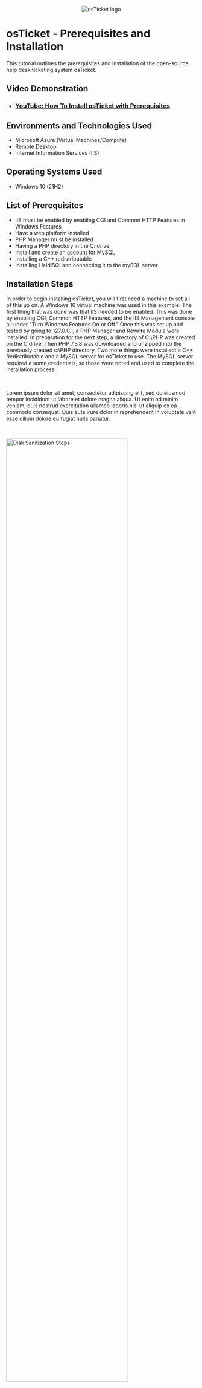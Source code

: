 <p align="center">
<img src="https://i.imgur.com/Clzj7Xs.png" alt="osTicket logo"/>
</p>

<h1>osTicket - Prerequisites and Installation</h1>
This tutorial outlines the prerequisites and installation of the open-source help desk ticketing system osTicket.<br />


<h2>Video Demonstration</h2>

- ### [YouTube: How To Install osTicket with Prerequisites](https://www.youtube.com)

<h2>Environments and Technologies Used</h2>

- Microsoft Azure (Virtual Machines/Compute)
- Remote Desktop
- Internet Information Services (IIS)

<h2>Operating Systems Used </h2>

- Windows 10</b> (21H2)

<h2>List of Prerequisites</h2>

- IIS must be enabled by enabling CGI and Common HTTP Features in Windows Features
- Have a web platform installed
- PHP Manager must be installed
- Having a PHP directory in the C: drive
- Install and create an account for MySQL
- Installing a C++ redistributable
- Installing HeidiSQLand connecting it to the mySQL server

<h2>Installation Steps</h2>


In order to begin installing osTicket, you will first need a machine to set all of this up on. A Windows 10 virtual machine was used in this example. The first thing that was done was that IIS needed to be enabled. This was done by enabling CGI, Common HTTP Features, and the IIS Management console all under "Turn Windows Features On or Off." Once this was set up and tested by going to 127.0.0.1, a PHP Manager and Rewrite Module were installed. In preparation for the next step, a directory of C:\PHP was created on the C drive. Then PHP 7.3.8 was downloaded and unzipped into the previously created c:\PHP directory. Two more things were installed: a C++ Redistributable and a MySQL server for osTicket to use. The MySQL server required a some credentials, so those were noted and used to complete the installation process.
</p>
<br />

<p>

</p>
<p>
Lorem ipsum dolor sit amet, consectetur adipiscing elit, sed do eiusmod tempor incididunt ut labore et dolore magna aliqua. Ut enim ad minim veniam, quis nostrud exercitation ullamco laboris nisi ut aliquip ex ea commodo consequat. Duis aute irure dolor in reprehenderit in voluptate velit esse cillum dolore eu fugiat nulla pariatur.
</p>
<br />

<p>
<img src="https://i.imgur.com/DJmEXEB.png" height="80%" width="80%" alt="Disk Sanitization Steps"/>
</p>
<p>
Lorem ipsum dolor sit amet, consectetur adipiscing elit, sed do eiusmod tempor incididunt ut labore et dolore magna aliqua. Ut enim ad minim veniam, quis nostrud exercitation ullamco laboris nisi ut aliquip ex ea commodo consequat. Duis aute irure dolor in reprehenderit in voluptate velit esse cillum dolore eu fugiat nulla pariatur.
</p>
<br />
